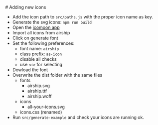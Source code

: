 # Adding new icons

- Add the icon path to `src/paths.js` with the proper icon name as key.
- Generate the svg icons: `npm run build`
- Open the [icomoon app](https://icomoon.io/app/)
- Import all icons from airship
- Click on generate font
- Set the following preferences:
  - font name: `airship`
  - class prefix: `as-icon`
  - disable all checks
  - use `<i>` for selecting
- Dowload the font
- Overwrite the dist folder with the same files
  - fonts
    - airship.svg
    - airship.ttf
    - airship.woff
  - icons
    - all-your-icons.svg
  - icons.css (renamed)
- Run `src/generate-example` and check your icons are running ok.
